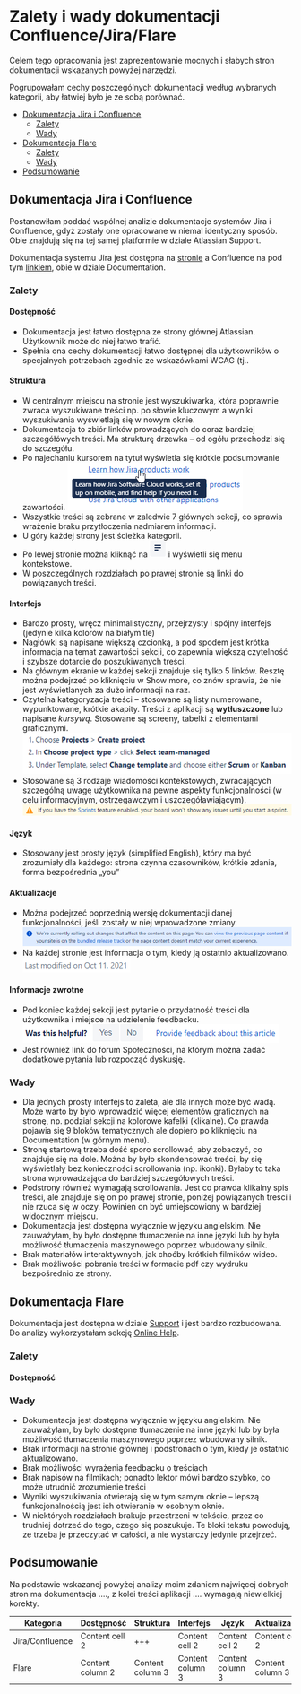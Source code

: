 <!-- Example for normal text -->

<!-- Example for title -->
# Zalety i wady dokumentacji Confluence/Jira/Flare
Celem tego opracowania jest zaprezentowanie mocnych i słabych stron dokumentacji wskazanych powyżej narzędzi.

Pogrupowałam cechy poszczególnych dokumentacji według wybranych kategorii, aby łatwiej było je ze sobą porównać.

<!-- Here comes the TOC -->  

  - [Dokumentacja Jira i Confluence](#dokumentacja-confluence)
    - [Zalety](#zalety)
    - [Wady](#wady)
  - [Dokumentacja Flare](#dokumentacja-flare)
    - [Zalety](#zalety-2)
    - [Wady](#wady-2)
  - [Podsumowanie](#podsumowanie)
 

<!-- Example of paragraph of text -->

## Dokumentacja Jira i Confluence
Postanowiłam poddać wspólnej analizie dokumentacje systemów Jira i Confluence, gdyż zostały one opracowane w niemal identyczny sposób. Obie znajdują się na tej samej platformie w dziale Atlassian Support.

Dokumentacja systemu Jira jest dostępna na [stronie](https://support.atlassian.com/jira-software-cloud/resources/) a Confluence na pod tym [linkiem](https://support.atlassian.com/confluence-cloud/), obie w dziale Documentation.

### Zalety
#### Dostępność
- Dokumentacja jest łatwo dostępna ze strony głównej Atlassian. Użytkownik może do niej łatwo trafić.
- Spełnia ona cechy dokumentacji łatwo dostępnej dla użytkowników o specjalnych potrzebach zgodnie ze wskazówkami WCAG (tj..
  
#### Struktura
- W centralnym miejscu na stronie jest wyszukiwarka, która poprawnie zwraca wyszukiwane treści np. po słowie kluczowym a wyniki wyszukiwania wyświetlają się w nowym oknie.
- Dokumentacja to zbiór linków prowadzących do coraz bardziej szczegółówych treści. Ma strukturę drzewka – od ogółu przechodzi się do szczegółu.
- Po najechaniu kursorem na tytuł wyświetla się krótkie podsumowanie zawartości.
![podsumowanie](Jira_screen7.png) 
- Wszystkie treści są zebrane w zaledwie 7 głównych sekcji, co sprawia wrażenie braku przytłoczenia nadmiarem informacji. 
- U góry każdej strony jest ścieżka kategorii.
- Po lewej stronie można kliknąć na ![trzy kreski](Jira_screen3.png) i wyświetli się menu kontekstowe. 
- W poszczególnych rozdziałach po prawej stronie są linki do powiązanych treści.

#### Interfejs
- Bardzo prosty, wręcz minimalistyczny, przejrzysty i spójny interfejs (jedynie kilka kolorów na białym tle)
- Nagłówki są napisane większą czcionką, a pod spodem jest krótka informacja na temat zawartości sekcji, co zapewnia większą czytelność i szybsze dotarcie do poszukiwanych treści.
- Na głównym ekranie w każdej sekcji znajduje się tylko 5 linków. Resztę można podejrzeć po kliknięciu w Show more, co znów sprawia, że nie jest wyświetlanych za dużo informacji na raz.
- Czytelna kategoryzacja treści – stosowane są listy numerowane, wypunktowane, krótkie akapity. Treści z aplikacji są **wytłuszczone** lub napisane *kursywą*. Stosowane są screeny, tabelki z elementami graficznymi. 
![tłuste](Jira_screen6.png)
- Stosowane są 3 rodzaje wiadomości kontekstowych, zwracających szczególną uwagę użytkownika na pewne aspekty funkcjonalności (w celu informacyjnym, ostrzegawczym i uszczegóławiającym).
 ![komunikat](Jira_screen5.png)

#### Język
- Stosowany jest prosty język (simplified English), który ma być zrozumiały dla każdego: strona czynna czasowników, krótkie zdania, forma bezpośrednia „you”

#### Aktualizacje
- Można podejrzeć poprzednią wersję dokumentacji danej funkcjonalności, jeśli zostały w niej wprowadzone zmiany.
![komunikat](Jira_screen11.png)
- Na każdej stronie jest informacja o tym, kiedy ją ostatnio aktualizowano.
![ścieżka](Jira_screen12.png)

#### Informacje zwrotne
- Pod koniec każdej sekcji jest pytanie o przydatność treści dla użytkownika i miejsce na udzielenie feedbacku. 
![feedback](Jira_screen8.png)
- Jest również link do forum Społeczności, na którym można zadać dodatkowe pytania lub rozpocząć dyskusję.


### Wady
- Dla jednych prosty interfejs to zaleta, ale dla innych może być wadą. Może warto by było wprowadzić więcej elementów graficznych na stronę, np. podział sekcji na kolorowe kafelki (klikalne). Co prawda pojawia się 9 bloków tematycznych ale dopiero po kliknięciu na Documentation (w górnym menu).
- Stronę startową trzeba dość sporo scrollować, aby zobaczyć, co znajduje się na dole. Można by było skondensować treści, by się wyświetlały bez konieczności scrollowania (np. ikonki). Byłaby to taka strona wprowadzająca do bardziej szczegółowych treści. 
- Podstrony również wymagają scrollowania. Jest co prawda klikalny spis treści, ale znajduje się on po prawej stronie, poniżej powiązanych treści i nie rzuca się w oczy. Powinien on być umiejscowiony w bardziej widocznym miejscu. 
- Dokumentacja jest dostępna wyłącznie w języku angielskim. Nie zauważyłam, by było dostępne tłumaczenie na inne języki lub by była możliwość tłumaczenia maszynowego poprzez wbudowany silnik.
- Brak materiałów interaktywnych, jak choćby krótkich filmików wideo.
- Brak możliwości pobrania treści w formacie pdf czy wydruku bezpośrednio ze strony.


## Dokumentacja Flare
Dokumentacja jest dostępna w dziale [Support](https://www.madcapsoftware.com/support/) i jest bardzo rozbudowana. Do analizy wykorzystałam sekcję [Online Help](https://help.madcapsoftware.com/flare2021r2/Content/Flare/Introduction/Home.htm).

### Zalety
#### Dostępność
### Wady
- Dokumentacja jest dostępna wyłącznie w języku angielskim. Nie zauważyłam, by było dostępne tłumaczenie na inne języki lub by była możliwość tłumaczenia maszynowego poprzez wbudowany silnik.
- Brak informacji na stronie głównej i podstronach o tym, kiedy je ostatnio aktualizowano.
- Brak możliwości wyrażenia feedbacku o treściach
- Brak napisów na filmikach; ponadto lektor mówi bardzo szybko, co może utrudnić zrozumienie treści
- Wyniki wyszukiwania otwierają się w tym samym oknie – lepszą funkcjonalnością jest ich otwieranie w osobnym oknie.
- W niektórych rozdziałach brakuje przestrzeni w tekście, przez co trudniej dotrzeć do tego, czego się poszukuje. Te bloki tekstu powodują, ze trzeba je przeczytać w całości, a nie wystarczy jedynie przejrzeć.


## Podsumowanie
Na podstawie wskazanej powyżej analizy moim zdaniem najwięcej dobrych stron ma dokumentacja ...., z kolei treści aplikacji .... wymagają niewielkiej korekty.

| Kategoria           | Dostępność       | Struktura          | Interfejs         | Język          | Aktualizacje         | Feedback         | Multimedia        |
| ---------------- | ---------------- | ---------------- | ---------------- | ---------------- | ---------------- | ---------------- | ---------------- | 
| Jira/Confluence   | Content cell 2   | +++   | Content cell 2   | Content cell 2   | Content cell 2   | Content cell 2   | Content cell 2   |
| Flare  | Content column 2 | Content column 3 | Content column 3 | Content column 3 | Content column 3 | Content column 3 | Content column 3 | 




<!-- Example of another paragraph -->

<!-- Example for Bold -->

<!-- Example for Italic  -->

<!-- Example for Links -->

<!-- Example for Images -->

<!-- Example for linking to another file-->

<!-- Example for Headers -->

<!-- Just text with equation -->

<!-- Example for inline code -->

<!-- A block of code -->

<!-- Example for Quote -->

<!-- Example for Bullet List -->

<!-- Example for Numbered List -->

<!-- Example for Tables -->

<!-- Paragraph after table -->